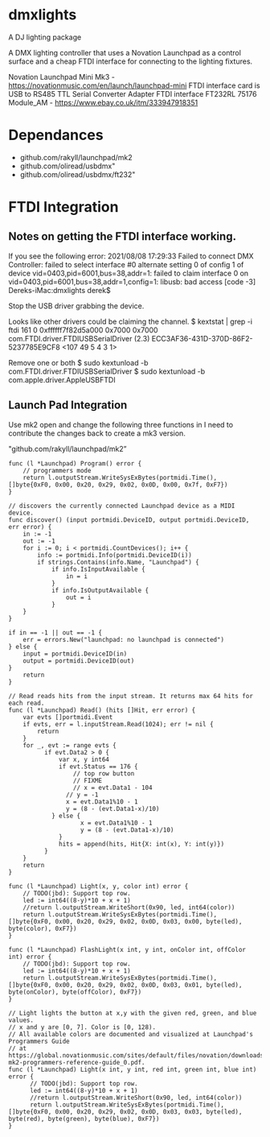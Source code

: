 # dmxlights
A DJ lighting package

A DMX lighting controller that uses a Novation Launchpad as a control surface and a cheap FTDI interface for 
connecting to the lighting fixtures.

Novation Launchpad Mini Mk3 - https://novationmusic.com/en/launch/launchpad-mini
FTDI interface card is USB to RS485 TTL Serial Converter Adapter FTDI interface FT232RL 75176 Module_AM - https://www.ebay.co.uk/itm/333947918351

# Dependances
- github.com/rakyll/launchpad/mk2
- github.com/oliread/usbdmx"
- github.com/oliread/usbdmx/ft232"


# FTDI Integration





## Notes on getting the FTDI interface working.

If you see the following error:
2021/08/08 17:29:33 Failed to connect DMX Controller: failed to select interface #0 alternate setting 0 of config 1 of device vid=0403,pid=6001,bus=38,addr=1: failed to claim interface 0 on vid=0403,pid=6001,bus=38,addr=1,config=1: libusb: bad access [code -3]
Dereks-iMac:dmxlights derek$ 

Stop the USB driver grabbing the device.

Looks like other drivers could be claiming the channel.
$ kextstat | grep -i ftdi
  161    0 0xffffff7f82d5a000 0x7000     0x7000     com.FTDI.driver.FTDIUSBSerialDriver (2.3) ECC3AF36-431D-370D-86F2-5237785E9CF8 <107 49 5 4 3 1>

Remove one or both
$ sudo kextunload -b com.FTDI.driver.FTDIUSBSerialDriver
$ sudo kextunload -b com.apple.driver.AppleUSBFTDI

##  Launch Pad Integration

Use mk2  open and change the following three functions in 
I need to contribute the changes back to create a mk3 version.

"github.com/rakyll/launchpad/mk2”

```
func (l *Launchpad) Program() error {
    // programmers mode
    return l.outputStream.WriteSysExBytes(portmidi.Time(), []byte{0xF0, 0x00, 0x20, 0x29, 0x02, 0x0D, 0x00, 0x7f, 0xF7})
}
```

```
// discovers the currently connected Launchpad device as a MIDI device.
func discover() (input portmidi.DeviceID, output portmidi.DeviceID, err error) {
    in := -1
    out := -1
    for i := 0; i < portmidi.CountDevices(); i++ {
        info := portmidi.Info(portmidi.DeviceID(i))
        if strings.Contains(info.Name, "Launchpad") {
            if info.IsInputAvailable {
                in = i
            }
            if info.IsOutputAvailable {
                out = i
            }
    }
}

if in == -1 || out == -1 {
    err = errors.New("launchpad: no launchpad is connected")
} else {
    input = portmidi.DeviceID(in)
    output = portmidi.DeviceID(out)
}
    return
}
```

```
// Read reads hits from the input stream. It returns max 64 hits for each read.
func (l *Launchpad) Read() (hits []Hit, err error) {
	var evts []portmidi.Event
	if evts, err = l.inputStream.Read(1024); err != nil {
		return
	}
	for _, evt := range evts {
		  if evt.Data2 > 0 {
			  var x, y int64
			  if evt.Status == 176 {
				  // top row button
				  // FIXME
				  // x = evt.Data1 - 104
			   	// y = -1
			  	x = evt.Data1%10 - 1
			  	y = (8 - (evt.Data1-x)/10)
		  	} else {
				    x = evt.Data1%10 - 1
				    y = (8 - (evt.Data1-x)/10)
			  }
			  hits = append(hits, Hit{X: int(x), Y: int(y)})
		  } 
	}
	return
}
```
```
func (l *Launchpad) Light(x, y, color int) error {
    // TODO(jbd): Support top row.
    led := int64((8-y)*10 + x + 1)
    //return l.outputStream.WriteShort(0x90, led, int64(color))
    return l.outputStream.WriteSysExBytes(portmidi.Time(), []byte{0xF0, 0x00, 0x20, 0x29, 0x02, 0x0D, 0x03, 0x00, byte(led), byte(color), 0xF7})
}

func (l *Launchpad) FlashLight(x int, y int, onColor int, offColor int) error {
	// TODO(jbd): Support top row.
	led := int64((8-y)*10 + x + 1)
	return l.outputStream.WriteSysExBytes(portmidi.Time(), []byte{0xF0, 0x00, 0x20, 0x29, 0x02, 0x0D, 0x03, 0x01, byte(led), byte(onColor), byte(offColor), 0xF7})
}

// Light lights the button at x,y with the given red, green, and blue values.
// x and y are [0, 7]. Color is [0, 128).
// All available colors are documented and visualized at Launchpad's Programmers Guide
// at https://global.novationmusic.com/sites/default/files/novation/downloads/10529/launchpad-mk2-programmers-reference-guide_0.pdf.
func (l *Launchpad) Light(x int, y int, red int, green int, blue int) error {
	  // TODO(jbd): Support top row.
	  led := int64((8-y)*10 + x + 1)
	  //return l.outputStream.WriteShort(0x90, led, int64(color))
	  return l.outputStream.WriteSysExBytes(portmidi.Time(), []byte{0xF0, 0x00, 0x20, 0x29, 0x02, 0x0D, 0x03, 0x03, byte(led), byte(red), byte(green), byte(blue), 0xF7})
}
